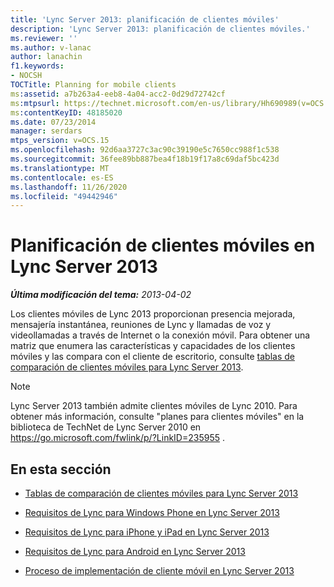 ```yaml
---
title: 'Lync Server 2013: planificación de clientes móviles'
description: 'Lync Server 2013: planificación de clientes móviles.'
ms.reviewer: ''
ms.author: v-lanac
author: lanachin
f1.keywords:
- NOCSH
TOCTitle: Planning for mobile clients
ms:assetid: a7b263a4-eeb8-4a04-acc2-0d29d72742cf
ms:mtpsurl: https://technet.microsoft.com/en-us/library/Hh690989(v=OCS.15)
ms:contentKeyID: 48185020
ms.date: 07/23/2014
manager: serdars
mtps_version: v=OCS.15
ms.openlocfilehash: 92d6aa3727c3ac90c39190e5c7650cc988f1c538
ms.sourcegitcommit: 36fee89bb887bea4f18b19f17a8c69daf5bc423d
ms.translationtype: MT
ms.contentlocale: es-ES
ms.lasthandoff: 11/26/2020
ms.locfileid: "49442946"
---
```

# <a name="planning-for-mobile-clients-in-lync-server-2013"></a>Planificación de clientes móviles en Lync Server 2013

<div data-xmlns="http://www.w3.org/1999/xhtml">

<div class="topic" data-xmlns="http://www.w3.org/1999/xhtml" data-msxsl="urn:schemas-microsoft-com:xslt" data-cs="https://msdn.microsoft.com/">

<div data-asp="https://msdn2.microsoft.com/asp">



</div>

<div id="mainSection">

<div id="mainBody">

<span> </span>

_**Última modificación del tema:** 2013-04-02_

Los clientes móviles de Lync 2013 proporcionan presencia mejorada, mensajería instantánea, reuniones de Lync y llamadas de voz y videollamadas a través de Internet o la conexión móvil. Para obtener una matriz que enumera las características y capacidades de los clientes móviles y las compara con el cliente de escritorio, consulte [tablas de comparación de clientes móviles para Lync Server 2013](lync-server-2013-mobile-client-comparison-tables.md).

<div>


> [!NOTE]  
> Lync Server 2013 también admite clientes móviles de Lync 2010. Para obtener más información, consulte "planes para clientes móviles" en la biblioteca de TechNet de Lync Server 2010 en <A href="https://go.microsoft.com/fwlink/p/?linkid=235955">https://go.microsoft.com/fwlink/p/?LinkID=235955</A> .



</div>

<div>

## <a name="in-this-section"></a>En esta sección

  - [Tablas de comparación de clientes móviles para Lync Server 2013](lync-server-2013-mobile-client-comparison-tables.md)

  - [Requisitos de Lync para Windows Phone en Lync Server 2013](lync-server-2013-lync-for-windows-phone-requirements.md)

  - [Requisitos de Lync para iPhone y iPad en Lync Server 2013](lync-server-2013-lync-for-iphone-and-ipad-requirements.md)

  - [Requisitos de Lync para Android en Lync Server 2013](lync-server-2013-lync-for-android-requirements.md)

  - [Proceso de implementación de cliente móvil en Lync Server 2013](lync-server-2013-mobile-client-deployment-process.md)

</div>

</div>

<span> </span>

</div>

</div>

</div>

